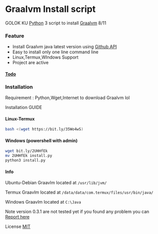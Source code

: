 # Graalvm Install script

GOLOK KU [Python](https://www.python.org/) 3 script to install [Graalvm](https://www.graalvm.org/) 8/11

### Feature
 - Install Graalvm java latest version using [Github API](https://docs.github.com/en/free-pro-team@latest/rest)
 - Easy to install only one line command line
 - Linux,Termux,WIndows Support
 - Project are active
 
#### [Todo](https://github.com/GOLOKKU/Graalvm-Java-Install/blob/main/other/todo.md)

### Installation
Requirement : Python,Wget,Internet to download Graalvm lol

Installation GUIDE
#### Linux-Termux
```sh
bash <(wget https://bit.ly/35Wo4wS)
```
#### Windows (powershell with admin)
```sh
wget bit.ly/2UHHfEk 
mv 2UHHfEk install.py
python3 install.py
```
#### Info 

Ubuntu-Debian
Graavlm located at `/usr/lib/jvm/`

Termux
Graavlm located at `/data/data/com.termux/files/usr/bin/java/`

Windows
Graavlm located at `C:\Java`

Note version 0.3.1 are not tested yet
if you found any problem you can [Report here](https://github.com/GOLOKKU/shortcode/issues)

License [MIT](https://github.com/GOLOKKU/Graalvm-Java-Install/blob/main/LICENSE)
